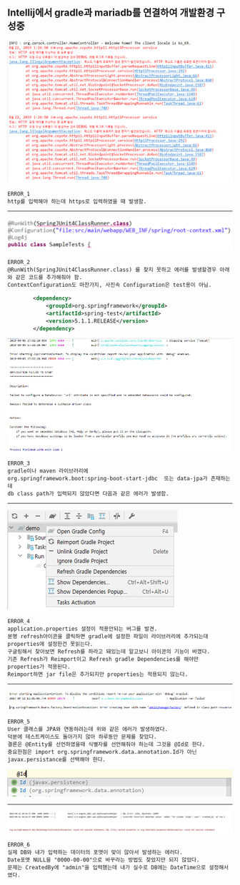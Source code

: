 ## Intellij에서 gradle과 mariadb를 연결하여 개발환경 구성중



![ERROR_1](../img/Http11Processor.PNG)
   

```
ERROR_1  
http를 입력해야 하는데 https로 입력하였을 때 발생함.
```

---

![ERROR_2](../img/SpringJUnit4ClassRunner.PNG)

```
ERROR_2  
@RunWith(SpringJUnit4ClassRunner.class) 를 찾지 못하고 에러를 발생할경우 아래와 같은 코드를 추가해줘야 함.  
ContextConfiguration도 마찬가지, 사진속 Configuration은 test용이 아님.
```

```xml
        <dependency>
			<groupId>org.springframework</groupId>
			<artifactId>spring-test</artifactId>
			<version>5.1.1.RELEASE</version>
		</dependency>
```

![ERROR_3](../img/Url.PNG)

```
ERROR_3  
gradle이나 maven 라이브러리에  
org.springframework.boot:spring-boot-start-jdbc  또는 data-jpa가 존재하는데
db class path가 입력되지 않았다면 다음과 같은 에러가 발생함.
```
---

![ERROR_4](../img/Gradle.PNG)  
```
ERROR_4  
application.properties 설정이 적용안되는 버그를 발견.
분명 refresh아이콘을 클릭하면 gradle에 설정한 파일이 라이브러리에 추가되는대 properties에 설정한건 못읽는다.
구글링해서 찾아보면 Refresh를 하라고 돼있는데 알고보니 아이콘의 기능이 바꼈다.
기존 Refresh가 Reimport이고 Refresh gradle Dependencies를 해야만 properties가 적용된다.   
Reimport하면 jar file은 추가되지만 properties는 적용되지 않는다.

```
---

![ERROR_5](../img/IdAnnotation.PNG)
```
ERROR_5  
User 클래스를 JPA와 연동하려는데 위와 같은 에러가 발생하였다.  
덕분에 테스트케이스도 돌아가지 않아 하루동안 문제를 찾았다.  
결론은 @Entity를 선언하였을때 식별자를 선언해줘야 하는데 그것을 @Id로 한다.
중요한점은 import org.springframework.data.annotation.Id가 아닌 javax.persistance를 선택해야 한다. 

```

![ERROR_5_data](../img/IdImport.PNG)


---

![ERROR_6](../img/SQL1292.PNG)
```
ERROR_6  
실제 DB와 내가 입력하는 데이터의 포맷이 맞이 않아서 발생하는 에러다.    
Date포맷 NULL을 "0000-00-00"으로 바꾸라는 방법도 찾았지만 되지 않았다.
문제는 CreatedBy에 "admin"을 입력했는데 내가 실수로 DB에는 DateTime으로 설정해서였다.
```
